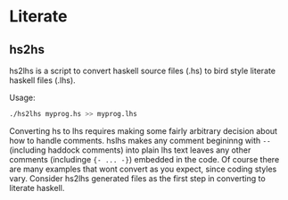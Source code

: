 Literate
========
hs2hs
-----
hs2lhs is a script to convert haskell source files (.hs) to bird style literate haskell files (.lhs).

Usage: 
``` bash
./hs2lhs myprog.hs >> myprog.lhs
```

Converting hs to lhs requires making some fairly arbitrary decision about how to handle comments.
hslhs makes any comment begininng with `--` (including haddock comments) into plain lhs text leaves
any other comments (includinge `{- ... -}`) embedded in the code.
Of course there are many examples that wont convert as you expect, since coding styles vary. Consider
hs2lhs generated files as the first step in converting to literate haskell.
